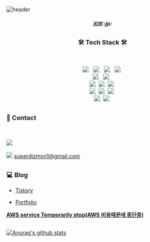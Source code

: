 ![header](https://capsule-render.vercel.app/api?type=slice&color=auto&height=300&section=header&text=WELCOME&fontSize=90)
<br/>
<h5 align="center">🇰🇷 :jp: </h5>

<!-- Heading -->
## <h3 align="center"><b>🛠 Tech Stack 🛠</b></h3>
</br>
<p align="center">
<img src="https://img.shields.io/badge/HTML5-E34F26?style=flat-square&logo=HTML5&logoColor=white"/></a> &nbsp
<img src="https://img.shields.io/badge/CSS3-1572B6?style=flat-square&logo=CSS3&logoColor=white"/></a> &nbsp
<img src="https://img.shields.io/badge/JavaScript-F7DF1E?style=flat-square&logo=JavaScript&logoColor=white"/></a> &nbsp
<img src="https://img.shields.io/badge/Bootstrap-7952B3?style=flat-square&logo=Bootstrap&logoColor=white"/></a>&nbsp
</br>
<img src="https://img.shields.io/badge/MySQL-4479A1?style=flat-square&logo=MySQL&logoColor=white"/></a> &nbsp
<img src="https://img.shields.io/badge/Microsoft SQL Server-CC2927?style=flat-square&logo=Microsoft SQL Server&logoColor=white"/></a> &nbsp
</br>
<img src="https://img.shields.io/badge/Python-3776AB?style=flat-square&logo=Python&logoColor=white"/></a>&nbsp
<img src="https://img.shields.io/badge/Java-007396?style=flat-square&logo=JAVA&logoColor=white"/></a>&nbsp
<img src="https://img.shields.io/badge/csharp-512BD4?style=flat-square&logo=csharp&logoColor=white"/></a>&nbsp

</br>
<img src="https://img.shields.io/badge/Django-092E20?style=flat-square&logo=Django&logoColor=white"/></a>&nbsp
<img src="https://img.shields.io/badge/angular-0F0F11?style=flat-square&logo=angular&logoColor=white"/></a>&nbsp
<img src="https://img.shields.io/badge/dotnet-512BD4?style=flat-square&logo=dotnet&logoColor=white"/></a>&nbsp

</br>
<img src="https://img.shields.io/badge/Nginx-009639?style=flat-square&logo=Nginx&logoColor=white"/></a>&nbsp
<img src="https://img.shields.io/badge/microsoftazure-0078D4?style=flat-square&logo=microsoftazure&logoColor=white"/></a>&nbsp

</br>

<!--
# <h3 align="center"><b>:books: The book I studied</b></h3>
</br>
-->

## <h3><b>:mega: Contact</b></h3>
</br>

<a href="https://www.instagram.com/o.jonghwa/" target="_blank" rel="noreferrer noopener"><img src="https://img.shields.io/badge/Instagram-E4405F?style=flat-square&logo=Instagram&logoColor=white&link=https://www.instagram.com/o.jonghwa/"/></a>
</br></br>
<img src="https://img.shields.io/badge/Gmail-EA4335?style=flat-square&logo=Gmail&logoColor=white"/>   <bold>superdizmon1@gmail.com</bold>
  
## <h3><b>:computer: Blog</b></h3>

<a href="https://ojh-1221.tistory.com/category/IT" target="_blank" rel="noreferrer noopener">
<ul>
  <li>Tistory</li>
</ul>
</a>
<a href="http://ec2-3-36-76-158.ap-northeast-2.compute.amazonaws.com/" target="_blank" rel="noreferrer noopener">
<ul>
  <li>Portfolio</li>
</ul>
<strong>AWS service Temporarily stop(AWS 비용때문에 중단중)</strong>
</a>

## 

[![Anurag's github stats](https://github-readme-stats.vercel.app/api?username=nexiom1221&show_icons=true&theme=dracula)
](https://github.com/anuraghazra/github-readme-stats)
